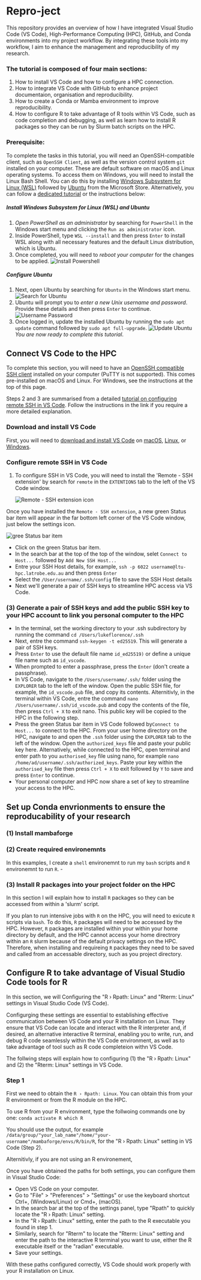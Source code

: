 # Repro-ject

This repository provides an overview of how I have integrated Visual Studio Code (VS Code), High-Performance Computing (HPC), GitHub, and Conda environments into my project workflow. By integrating these tools into my workflow, I aim to enhance the management and reproducibility of my research.

### The tutorial is composed of four main sections:
1. How to install VS Code and how to configure a HPC connection.
2. How to integrate VS Code with GitHub to enhance project documentaion, organisation and reproducibility.
3. How to create a Conda or Mamba environment to improve reproducibility.
4. How to configure R to take advantage of R tools within VS Code, such as code completion and debugging, as well as learn how to install R packages so they can be run by Slurm batch scripts on the HPC.

### Prerequisite:
To complete the tasks in this tutorial, you will need an OpenSSH-compatible client, such as `OpenSSH Client`, as well as the version control system `git` installed on your computer. These are default software on macOS and Linux operating systems. To access them on Windows, you will need to install the Linux Bash Shell. You can do this by installing [Windows Subsystem for Linux (WSL)](https://apps.microsoft.com/store/detail/windows-subsystem-for-linux/9P9TQF7MRM4R) followed by [Ubuntu](https://apps.microsoft.com/store/detail/ubuntu/9PDXGNCFSCZV) from the Microsoft Store. Alternatively, you can follow a [dedicated tutorial](https://itsfoss.com/install-bash-on-windows/) or the instructions below:

##### Install Windows Subsystem for Linux (WSL) and Ubuntu
1. *Open PowerShell as an administrator* by searching for `PowerShell` in the Windows start menu and clicking the `Run as administrator` icon.
2. Inside PowerShell, type `WSL --install` and then press `Enter` to install WSL along with all necessary features and the default Linux distribution, which is Ubuntu.
3. Once completed, you will need to *reboot your computer* for the changes to be applied.
  ![Install Powershell](https://github.com/LukeLikesDirt/Repro-ject/blob/main/.pics/install_powershell.png)
##### Configure Ubuntu
1. Next, open Ubuntu by searching for `Ubuntu` in the Windows start menu.
  ![Search for Ubuntu](https://github.com/LukeLikesDirt/Repro-ject/blob/main/.pics/search_for_Ubuntu.png)
2. Ubuntu will prompt you to *enter a new Unix username and password*. Provide these details and then press `Enter` to continue.
  ![Username Password](https://github.com/LukeLikesDirt/Repro-ject/blob/main/.pics/username_password.png)
3. Once logged in, update the installed Ubuntu by running the `sudo apt update` command followed by `sudo apt full-upgrade`.
  ![Update Ubuntu](https://github.com/LukeLikesDirt/Repro-ject/blob/main/.pics/update_Ubuntu.png)
*You are now ready to complete this tutorial*.

## Connect VS Code to the HPC

To complete this section, you will need to have an [OpenSSH compatible SSH client](https://code.visualstudio.com/docs/remote/troubleshooting#_installing-a-supported-ssh-client) installed on your computer (PuTTY is not supported). This comes pre-installed on macOS and Linux. For Windows, see the instructions at the top of this page.

Steps 2 and 3 are summarised from a detailed [tutorial on configuring remote SSH in VS Code](https://code.visualstudio.com/docs/remote/ssh-tutorial). Follow the instructions in the link if you require a more detailed explanation.

### Download and install VS Code
First, you will need to [download and install VS Code](https://code.visualstudio.com/) on [macOS](https://code.visualstudio.com/docs/setup/mac), [Linux](https://code.visualstudio.com/docs/setup/setup-overview), or [Windows](https://code.visualstudio.com/docs/setup/windows).

### Configure remote SSH in VS Code
1. To configure SSH in VS Code, you will need to install the 'Remote - SSH extension' by search for `remote` in the `EXTENTIONS` tab to the left of the VS Code window.

   ![Remote - SSH extension icon](https://github.com/LukeLikesDirt/Repro-ject/blob/main/.pics/remote.png)

Once you have installed the `Remote - SSH extension`, a new green Status bar item will appear in the far bottom left corner of the VS Code window, just below the settings icon.

   ![gree Status bar item](https://code.visualstudio.com/assets/docs/remote/ssh-tutorial/remote-status-bar.png)

 - Click on the green Status bar item.
 - In the search bar at the top of the top of the window, selet `Connect to Host...` followed by `Add New SSH Host...`
 - Entre your SSH Host details, for example, `ssh -p 6022 username@ltu-hpc.latrobe.edu.au` and then press `Enter`
 - Select the `/User/username/.ssh/config` file to save the SSH Host details
 - Next we'll generate a pair of SSH keys to streamline HPC access via VS Code.

### (3) Generate a pair of SSH keys and add the public SSH key to your HPC account to link you personal computer to the HPC

- In the terminal, set the working directory to your .ssh subdirectory by running the command `cd /Users/lukeflorence/.ssh` 
- Next, entre the command `ssh-keygen -t ed25519`. This will generate a pair of SSH keys.
- Press `Enter` to use the default file name `id_ed25519)` or define a unique file name such as `id_vscode`.
- When prompted to enter a passphrase, press the `Enter` (don't create a passphrase).
- In VS Code, navigate to the `/Users/username/.ssh/` folder using the `EXPLORER` tab to the left of the window. Open the public SSH file, for example, the `id_vscode.pub` file, and copy its contents. Alternitivly, in the terminal  within VS Code, entre the command `nano /Users/username/.ssh/id_vscode.pub` and copy the contents of the file, then press `Ctrl + X` to exit nano. This public key will be copied to the HPC in the following step.
- Press the green Status bar item in VS Code followed by`Connect to Host...` to connect to the HPC. From your user home directory on the HPC, navigate to and open the `.ssh` folder using the `EXPLORER` tab to the left of the window. Open the `authorized_keys` file and paste your public key here. Alternatively, while connected to the HPC, open terminal and enter path to you `authorised_key` file using nano, for example `nano /home/ad/username/.ssh/authorized_keys`. Paste your key within the `authorised_key` file then press `Ctrl + X` to exit followed by `Y` to save and press `Enter` to continue. 
- Your personal computer and HPC now share a set of key to streamline your access to the HPC.

## Set up Conda envrionments to ensure the reproducability of your research

### (1) Install mambaforge

### (2) Create required environemnts 
In this examples, I create a `shell` environemnt to run my `bash` scripts and `R` environemnt to run `R`. 
    -

### (3) Install R packages into your project folder on the HPC

In this section I will explain how to install `R` packages so they can be accessed from within a 'slurm' script.

If you plan to run intensive jobs with `R` on the HPC, you will need to exicute `R` scripts via `bash`. To do this, `R` packages will need to be accessed by the HPC. However, `R` packages are installed within your within your home directory by default, and the HPC cannot access your home directrory within an `R` slurm because of the default privacy settings on the HPC. Therefore, when installing and requireing `R` packages they need to be saved and called from an accessable directory, such as you project directory.

## Configure R to take advantage of Visual Studio Code tools for R

In this section, we will Configuring the "R › Rpath: Linux" and "Rterm: Linux" settings in Visual Studio Code (VS Code).

Configurging these settings are essential to establishing effective communication between VS Code and your R installation on Linux. They ensure that VS Code can locate and interact with the R interpreter and, if desired, an alternative interactive R terminal, enabling you to write, run, and debug R code seamlessly within the VS Code environment, as well as to take advantage of tool such as R code completeion withn VS Code.

The follwing steps will explain how to configuring (1) the "R › Rpath: Linux" and (2) the "Rterm: Linux" settings in VS Code.

### Step 1
First we need to obtain the `R › Rpath: Linux`. You can obtain this from your R environment or from the R module on the HPC.

To use R from your R environment, type the follwoing commands one by one:
`conda activate R
which R`

You should use the output, for example `/data/group/"your_lab_name"/home/"your-username"/mambaforge/envs/R/bin/R`, for the "R › Rpath: Linux" setting in VS Code (Step 2).

Alternitivly, if you are not using an R environement, 


Once you have obtained the paths for both settings, you can configure them in Visual Studio Code:

 - Open VS Code on your computer.
 - Go to "File" > "Preferences" > "Settings" or use the keyboard shortcut Ctrl+, (Windows/Linux) or Cmd+, (macOS).
 - In the search bar at the top of the settings panel, type "Rpath" to quickly locate the "R › Rpath: Linux" setting.
 - In the "R › Rpath: Linux" setting, enter the path to the R executable you found in step 1.
 - Similarly, search for "Rterm" to locate the "Rterm: Linux" setting and enter the path to the interactive R terminal you want to use, either the R executable itself or the "radian" executable.
 - Save your settings.

With these paths configured correctly, VS Code should work properly with your R installation on Linux.
